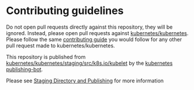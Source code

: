 # Contributing guidelines

Do not open pull requests directly against this repository, they will be ignored. Instead, please open pull requests against [kubernetes/kubernetes](https://git.github.com/divinerapier/learn-kubernetes/).  Please follow the same [contributing guide](https://git.github.com/divinerapier/learn-kubernetes/CONTRIBUTING.md) you would follow for any other pull request made to kubernetes/kubernetes.

This repository is published from [kubernetes/kubernetes/staging/src/k8s.io/kubelet](https://git.github.com/divinerapier/learn-kubernetes/staging/src/k8s.io/kubelet) by the [kubernetes publishing-bot](https://git.k8s.io/publishing-bot).

Please see [Staging Directory and Publishing](https://git.k8s.io/community/contributors/devel/sig-architecture/staging.md) for more information
